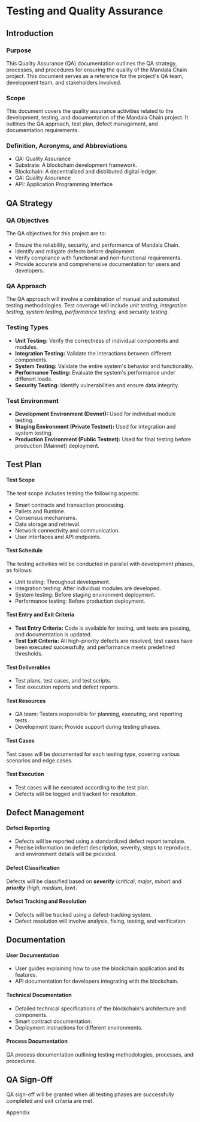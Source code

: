# Testing and Quality Assurance

## Introduction

### Purpose

This Quality Assurance (QA) documentation outlines the QA strategy, processes, and procedures for ensuring the quality of the Mandala Chain project. This document serves as a reference for the project's QA team, development team, and stakeholders involved.

### Scope

This document covers the quality assurance activities related to the development, testing, and documentation of the Mandala Chain project. It outlines the QA approach, test plan, defect management, and documentation requirements.

### Definition, Acronyms, and Abbreviations

* QA: Quality Assurance
* Substrate: A blockchain development framework.
* Blockchain: A decentralized and distributed digital ledger.
* QA: Quality Assurance
* API: Application Programming Interface

## QA Strategy

### QA Objectives

The QA objectives for this project are to:

* Ensure the reliability, security, and performance of Mandala Chain.
* Identify and mitigate defects before deployment.
* Verify compliance with functional and non-functional requirements.
* Provide accurate and comprehensive documentation for users and developers.

### QA Approach

The QA approach will involve a combination of manual and automated testing methodologies. Test coverage will include _unit testing_, _integration testing_, _system testing_, _performance testing,_ and _security testing_.

### Testing Types

* **Unit Testing:** Verify the correctness of individual components and modules.
* **Integration Testing:** Validate the interactions between different components.
* **System Testing:** Validate the entire system's behavior and functionality.
* **Performance Testing:** Evaluate the system's performance under different loads.
* **Security Testing:** Identify vulnerabilities and ensure data integrity.

### Test Environment

* **Development Environment (Devnet):** Used for individual module testing.
* **Staging Environment (Private Testnet):** Used for integration and system testing.
* **Production Environment (Public Testnet):** Used for final testing before production (Mainnet) deployment.

## Test Plan

#### Test Scope

The test scope includes testing the following aspects:

* Smart contracts and transaction processing.
* Pallets and Runtime.
* Consensus mechanisms.
* Data storage and retrieval.
* Network connectivity and communication.
* User interfaces and API endpoints.

#### Test Schedule

The testing activities will be conducted in parallel with development phases, as follows:

* Unit testing: Throughout development.
* Integration testing: After individual modules are developed.
* System testing: Before staging environment deployment.
* Performance testing: Before production deployment.

#### Test Entry and Exit Criteria

* **Test Entry Criteria:** Code is available for testing, unit tests are passing, and documentation is updated.
* **Test Exit Criteria:** All high-priority defects are resolved, test cases have been executed successfully, and performance meets predefined thresholds.

#### Test Deliverables

* Test plans, test cases, and test scripts.
* Test execution reports and defect reports.

#### Test Resources

* QA team: Testers responsible for planning, executing, and reporting tests.
* Development team: Provide support during testing phases.

#### Test Cases

Test cases will be documented for each testing type, covering various scenarios and edge cases.

#### Test Execution

* Test cases will be executed according to the test plan.
* Defects will be logged and tracked for resolution.

## Defect Management

#### Defect Reporting

* Defects will be reported using a standardized defect report template.
* Precise information on defect description, severity, steps to reproduce, and environment details will be provided.

#### Defect Classification

Defects will be classified based on _**severity**_ (_critical_, _major_, _minor_) and _**priority**_ (_high_, _medium_, _low_).

#### Defect Tracking and Resolution

* Defects will be tracked using a defect-tracking system.
* Defect resolution will involve analysis, fixing, testing, and verification.

## Documentation

#### User Documentation

* User guides explaining how to use the blockchain application and its features.
* API documentation for developers integrating with the blockchain.

#### Technical Documentation

* Detailed technical specifications of the blockchain's architecture and components.
* Smart contract documentation.
* Deployment instructions for different environments.

#### Process Documentation

QA process documentation outlining testing methodologies, processes, and procedures.

## QA Sign-Off

QA sign-off will be granted when all testing phases are successfully completed and exit criteria are met.

Appendix



